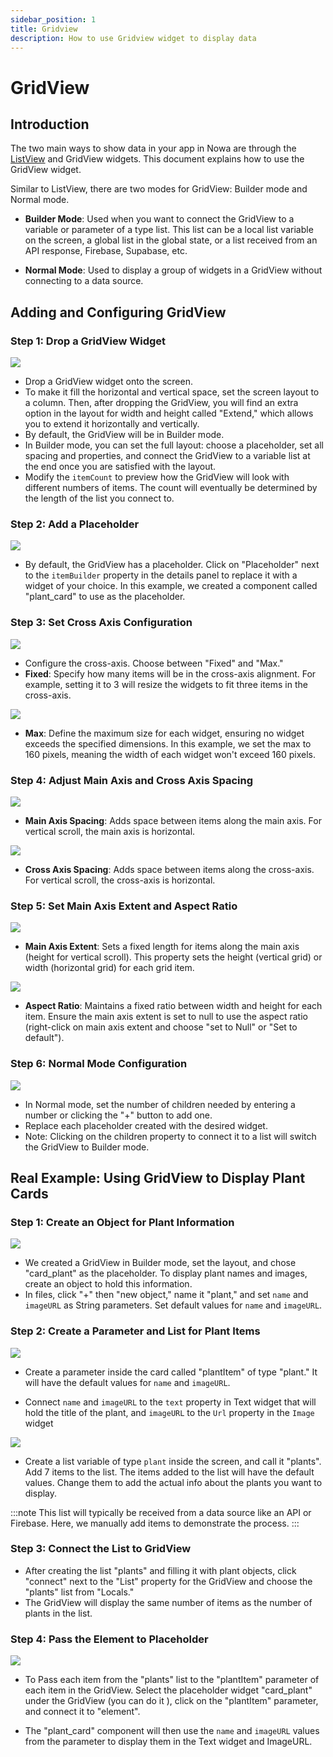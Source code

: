 ```yaml
---
sidebar_position: 1
title: Gridview
description: How to use Gridview widget to display data
---
```



# GridView

## Introduction

The two main ways to show data in your app in Nowa are through the [ListView](./listview.md) and GridView widgets. This document explains how to use the GridView widget. 

Similar to ListView, there are two modes for GridView: Builder mode and Normal mode.

- **Builder Mode**: Used when you want to connect the GridView to a variable or parameter of a type list. This list can be a local list variable on the screen, a global list in the global state, or a list received from an API response, Firebase, Supabase, etc.

- **Normal Mode**: Used to display a group of widgets in a GridView without connecting to a data source.

## Adding and Configuring GridView

### Step 1: Drop a GridView Widget

![](./img/gridview/drop_gridview.gif)

- Drop a GridView widget onto the screen.
- To make it fill the horizontal and vertical space, set the screen layout to a column. Then, after dropping the GridView, you will find an extra option in the layout for width and height called "Extend," which allows you to extend it horizontally and vertically.
- By default, the GridView will be in Builder mode.
- In Builder mode, you can set the full layout: choose a placeholder, set all spacing and properties, and connect the GridView to a variable list at the end once you are satisfied with the layout.
- Modify the `itemCount` to preview how the GridView will look with different numbers of items. The count will eventually be determined by the length of the list you connect to.

### Step 2: Add a Placeholder

![](./img/gridview/add_placeholder.gif)

- By default, the GridView has a placeholder. Click on "Placeholder" next to the `itemBuilder` property in the details panel to replace it with a widget of your choice. In this example, we created a component called "plant_card" to use as the placeholder.

### Step 3: Set Cross Axis Configuration

![](./img/gridview/fixed_cros_axis.gif)

- Configure the cross-axis. Choose between "Fixed" and "Max."
- **Fixed**: Specify how many items will be in the cross-axis alignment. For example, setting it to 3 will resize the widgets to fit three items in the cross-axis.

![](./img/gridview/max_cross_axis.gif)

- **Max**: Define the maximum size for each widget, ensuring no widget exceeds the specified dimensions. In this example, we set the max to 160 pixels, meaning the width of each widget won't exceed 160 pixels.

### Step 4: Adjust Main Axis and Cross Axis Spacing

![](./img/gridview/main_spacing.gif)

- **Main Axis Spacing**: Adds space between items along the main axis. For vertical scroll, the main axis is horizontal.

![](./img/gridview/cross_spacing.gif)

- **Cross Axis Spacing**: Adds space between items along the cross-axis. For vertical scroll, the cross-axis is horizontal.

### Step 5: Set Main Axis Extent and Aspect Ratio

![](./img/gridview/main_axis_extent.gif)

- **Main Axis Extent**: Sets a fixed length for items along the main axis (height for vertical scroll). This property sets the height (vertical grid) or width (horizontal grid) for each grid item.

![](./img/gridview/aspect_ratio.gif)

- **Aspect Ratio**: Maintains a fixed ratio between width and height for each item. Ensure the main axis extent is set to null to use the aspect ratio (right-click on main axis extent and choose "set to Null" or "Set to default").

### Step 6: Normal Mode Configuration

![](./img/gridview/normal_gridview.gif)

- In Normal mode, set the number of children needed by entering a number or clicking the "+" button to add one.
- Replace each placeholder created with the desired widget.
- Note: Clicking on the children property to connect it to a list will switch the GridView to Builder mode.

## Real Example: Using GridView to Display Plant Cards

### Step 1: Create an Object for Plant Information

![](./img/gridview/create_plant_object.gif)

- We created a GridView in Builder mode, set the layout, and chose "card_plant" as the placeholder. To display plant names and images, create an object to hold this information.
- In files, click "+" then "new object," name it "plant," and set `name` and `imageURL` as String parameters. Set default values for `name` and `imageURL`.

### Step 2: Create a Parameter and List for Plant Items

![](./img/gridview/connect_param.gif)

- Create a parameter inside the card called "plantItem" of type "plant." It will have the default values for `name` and `imageURL`. 

- Connect `name` and `imageURL` to the `text` property in Text widget that will hold the title of the plant, and `imageURL` to the `Url` property in the `Image` widget

![](./img/gridview/create_list_plants.gif)

- Create a list variable of type `plant` inside the screen, and call it "plants". Add 7 items to the list. The items added to the list will have the default values. Change them to add the actual info about the plants you want to display.

:::note
This list will typically be received from a data source like an API or Firebase. Here, we manually add items to demonstrate the process.
:::

### Step 3: Connect the List to GridView

- After creating the list "plants" and filling it with plant objects, click "connect" next to the "List" property for the GridView and choose the "plants" list from "Locals."
- The GridView will display the same number of items as the number of plants in the list.

### Step 4: Pass the Element to Placeholder

![](./img/gridview/connect_element.gif)

- To Pass each item from the "plants" list to the "plantItem" parameter of each item in the GridView. Select the placeholder widget "card_plant" under the GridView (you can do it ), click on the "plantItem" parameter, and connect it to "element".

- The "plant_card" component will then use the `name` and `imageURL` values from the parameter to display them in the Text widget and ImageURL.

